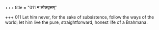 +++
title = "011 न लोकवृत्तम्"

+++
011	Let him never, for the sake of subsistence, follow the ways of the world; let him live the pure, straightforward, honest life of a Brahmana.